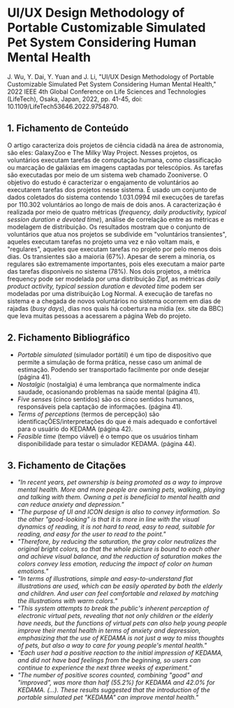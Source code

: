 # UI/UX Design Methodology of Portable Customizable Simulated Pet System Considering Human Mental Health

J. Wu, Y. Dai, Y. Yuan and J. Li, "UI/UX Design Methodology of Portable Customizable Simulated Pet System Considering Human Mental Health," 2022 IEEE 4th Global Conference on Life Sciences and Technologies (LifeTech), Osaka, Japan, 2022, pp. 41-45, doi: 10.1109/LifeTech53646.2022.9754870.

## 1. Fichamento de Conteúdo

O artigo caracteriza dois projetos de ciência cidadã na área de astronomia, são eles: GalaxyZoo e The Milky Way Project.  Nesses projetos, os voluntários executam tarefas de computação humana, como classificação ou marcação de galáxias em imagens captadas por telescópios. As tarefas são executadas por meio de um sistema web chamado Zooniverse. O objetivo do estudo é caracterizar o engajamento de voluntários ao executarem tarefas dos projetos nesse sistema. É usado um conjunto de dados coletados do sistema contendo 1.031.0994 mil execuções de tarefas por 110.302 voluntários ao longo de mais de dois anos. A caracterização é realizada por meio de quatro métricas (_frequency, daily productivity, typical session duration e devoted time_), análise de correlação entre as métricas e modelagem de distribuição. Os resultados mostram que o conjunto de voluntários que atua nos projetos se subdivide em "voluntários transientes", aqueles executam tarefas no projeto uma vez e não voltam mais, e "regulares", aqueles que executam tarefas no projeto por pelo menos dois dias. Os transientes são a maioria (67%). Apesar de serem a minoria, os regulares são extremamente importantes, pois eles executam a maior parte das tarefas disponíveis no sistema (78%). Nos dois projetos, a métrica frequency pode ser modelada por uma distribuição Zipf, as métricas _daily product activity, typical session duration_ e _devoted time_ podem ser modeladas por uma distribuição Log Normal. A execução de tarefas no sistema e a chegada de novos voluntários no sistema ocorrem em dias de rajadas (_busy days_), dias nos quais há cobertura na mídia (ex. site da BBC) que leva muitas pessoas a acessarem a página Web do projeto.

## 2. Fichamento Bibliográfico

* _Portable simulated_ (simulador portátil) é um tipo de dispositivo que permite a simulação de forma prática, nesse caso um animal de estimação. Podendo ser transportado facilmente por onde desejar (página 41).
* _Nostalgic_ (nostalgia) é uma lembrança que normalmente indica saudade, ocasionando problemas na saúde mental (página 41).
* _Five senses_ (cinco sentidos) são os cinco sentidos humanos, responsáveis pela captação de informações. (página 41).
* _Terms of perceptions_ (termos de percepção) são identificaçÕES/interpretações do que é mais adequado e confortável para o usuário do KEDAMA (página 42).
* _Feasible time_ (tempo viável) é o tempo que os usuários tinham disponibilidade para testar o simulador KEDAMA. (página 44).

## 3. Fichamento de Citações
* _"In recent years, pet ownership is being promoted as a way to improve mental health. More and more people are owning pets, walking, playing and talking with them. Owning a pet is beneficial to mental health and can reduce anxiety and
depression."_
* _"The purpose of UI and ICON design is also to convey information. So the other "good-looking" is that it is more in line with the visual dynamics of reading, it is not hard to read, easy to read, suitable for reading, and easy for the user to read to the point."_
* _"Therefore, by reducing the saturation, the gray color neutralizes the original bright colors, so that the whole picture is bound to each other and achieve visual balance, and the reduction of saturation makes the colors convey less emotion, reducing the impact of color on human emotions."_
* _"In terms of illustrations, simple and easy-to-understand flat illustrations are used, which can be easily operated by both the elderly and children. And user can feel comfortable and relaxed by matching the illustrations with warm colors."_
* _"This system attempts to break the public's inherent perception of electronic virtual pets, revealing that not only children or the elderly have needs, but the functions of virtual pets can also help young people improve their mental health in terms of anxiety and depression, emphasizing that the use of KEDAMA is not just a way to miss thoughts of pets, but also
a way to care for young people's mental health."_
* _"Each user had a positive reaction to the initial impression of KEDAMA, and did not have bad feelings from the beginning,
so users can continue to experience the next three weeks of experiment."_
* _"The number of positive scores counted, combining "good" and "improved", was more than half (55.2%) for KEDAMA and 42.0% for KEDAMA. (...). These results suggested that the introduction of the portable simulated pet "KEDAMA" can improve mental health."_
